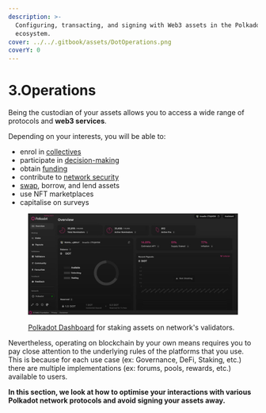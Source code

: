 ```yaml
---
description: >-
  Configuring, transacting, and signing with Web3 assets in the Polkadot
  ecosystem.
cover: ../../.gitbook/assets/DotOperations.png
coverY: 0
---
```


# 3.Operations

Being the custodian of your assets allows you to access a wide range of protocols and **web3 services**.&#x20;

Depending on your interests, you will be able to:

* enrol in [collectives](bidding/kappa-sigma-mu-ksm-membership.md)
* participate in [decision-making](voting/)
* obtain [funding](crowdfunding/)
* contribute to [network security](staking/)
* [swap](swapping/), borrow, and lend assets
* use NFT marketplaces
* capitalise on surveys

<figure><img src="../../.gitbook/assets/O_Dashboard.JPG" alt=""><figcaption><p><a href="https://staking.polkadot.network/dashboard#/overview">Polkadot Dashboard</a> for staking assets on network's validators.</p></figcaption></figure>



Nevertheless, operating on blockchain by your own means requires you to pay close attention to the underlying rules of the platforms that you use. This is because for each use case (ex: Governance, DeFi, Staking, etc.) there are multiple implementations (ex: forums, pools, rewards, etc.) available to users.&#x20;



**In this section, we look at how to optimise your interactions with various Polkadot  network protocols and avoid signing your assets away.**
